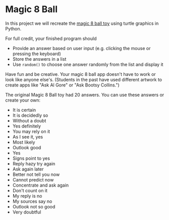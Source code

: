 Magic 8 Ball
============
In this project we will recreate the [magic 8 ball toy](https://www.magic8ball.org/inside-the-magic-8-ball/) using turtle graphics in Python.
 
For full credit, your finished program should
+ Provide an answer based on user input (e.g. clicking the mouse or pressing the keyboard)
+ Store the answers in a list
+ Use `random()` to choose one answer randomly from the list and display it
 
Have fun and be creative. Your magic 8 ball app doesn't have to work or look like anyone else's. (Students in the past have used different artwork to create apps like "Ask Al Gore" or "Ask Bootsy Collins.") 
 
The original Magic 8 Ball toy had 20 answers. You can use these answers or create your own:
+ It is certain
+ It is decidedly so
+ Without a doubt
+ Yes definitely
+ You may rely on it
+ As I see it, yes
+ Most likely
+ Outlook good
+ Yes
+ Signs point to yes
+ Reply hazy try again
+ Ask again later
+ Better not tell you now
+ Cannot predict now
+ Concentrate and ask again
+ Don't count on it
+ My reply is no
+ My sources say no
+ Outlook not so good
+ Very doubtful
 


